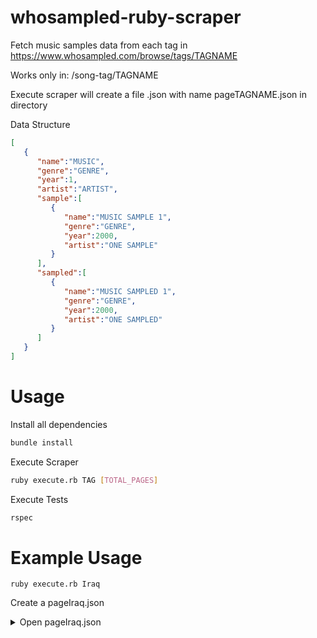 # whosampled-ruby-scraper
Fetch music samples data from each tag in https://www.whosampled.com/browse/tags/TAGNAME

Works only in: /song-tag/TAGNAME

Execute scraper will create a file .json with name pageTAGNAME.json in directory

Data Structure
```json
[
   {
      "name":"MUSIC",
      "genre":"GENRE",
      "year":1,
      "artist":"ARTIST",
      "sample":[
         {
            "name":"MUSIC SAMPLE 1",
            "genre":"GENRE",
            "year":2000,
            "artist":"ONE SAMPLE"
         }
      ],
      "sampled":[
         {
            "name":"MUSIC SAMPLED 1",
            "genre":"GENRE",
            "year":2000,
            "artist":"ONE SAMPLED"
         }
      ]
   }
]
```

# Usage
Install all dependencies 

``` bash
bundle install
```

Execute Scraper
``` bash
ruby execute.rb TAG [TOTAL_PAGES]
```

Execute Tests

``` bash
rspec
```

# Example Usage

```
ruby execute.rb Iraq
```

Create a pageIraq.json


<details>
<summary>Open pageIraq.json</summary>

```json
[
   {
      "name":"Kon Yamak (Mawal)",
      "year":2005,
      "artist":"Majid Al Muhandis",
      "genre":"Other",
      "sample":[
         
      ],
      "sampled":[
         {
            "name":"Der Junge Said",
            "year":2008,
            "artist":"Fard",
            "genre":"Hip-Hop / Rap / R&B"
         }
      ]
   },
   {
      "name":"Love Poem (Lamma Anakhu)",
      "year":1973,
      "artist":"Saadoun Al-Bayati",
      "genre":"World / Latin",
      "sample":[
         
      ],
      "sampled":[
         {
            "name":"Beat 2#",
            "year":2009,
            "artist":"Ras G",
            "genre":"Hip-Hop / Rap / R&B"
         }
      ]
   },
   {
      "name":"This Is Iraq (العراق)",
      "year":2018,
      "artist":"I-NZ",
      "genre":"Hip-Hop / Rap / R&B",
      "sample":[
         
      ],
      "sampled":[
         {
            "name":"This Is America",
            "year":2018,
            "artist":"Childish Gambino",
            "genre":"Hip-Hop / Rap / R&B"
         }
      ]
   }
]
```

</details>
